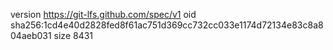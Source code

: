 version https://git-lfs.github.com/spec/v1
oid sha256:1cd4e40d2828fed8f61ac751d369cc732cc033e1174d72134e83c8a804aeb031
size 8431
